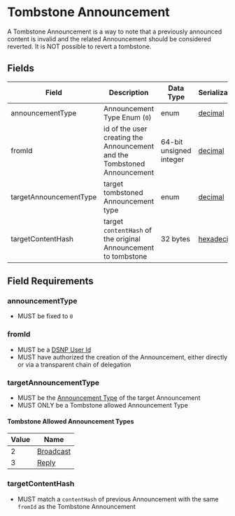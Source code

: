# Tombstone Announcement

A Tombstone Announcement is a way to note that a previously announced content is invalid and the related Announcement should be considered reverted.
It is NOT possible to revert a tombstone.

## Fields

| Field | Description | Data Type | Serialization | Parquet Type | Bloom Filter |
| ----- | ----------- | --------- | ------------- | ------------ | ------------ |
| announcementType | Announcement Type Enum (`0`) | enum | [decimal](../Serializations.md#decimal) | `INT32` | no |
| fromId | id of the user creating the Announcement and the Tombstoned Announcement | 64-bit unsigned integer | [decimal](../Serializations.md#decimal) | `UINT_64` | YES
| targetAnnouncementType | target tombstoned Announcement type | enum | [decimal](../Serializations.md#decimal) | `INT32` | no |
| targetContentHash | target `contentHash` of the original Announcement to tombstone | 32 bytes | [hexadecimal](../Serializations.md#hexadecimal) | `BYTE_ARRAY` | YES

## Field Requirements

### announcementType

- MUST be fixed to `0`

### fromId

- MUST be a [DSNP User Id](../Identifiers.md#dsnp-user-id)
- MUST have authorized the creation of the Announcement, either directly or via a transparent chain of delegation

### targetAnnouncementType

- MUST be the [Announcement Type](../Announcements.md#announcement-types) of the target Announcement
- MUST ONLY be a Tombstone allowed Announcement Type

#### Tombstone Allowed Announcement Types

| Value | Name |
|------ | ---- |
| 2 | [Broadcast](../Types/Broadcast.md) |
| 3 | [Reply](../Types/Reply.md) |

### targetContentHash

- MUST match a `contentHash` of previous Announcement with the same `fromId` as the Tombstone Announcement
